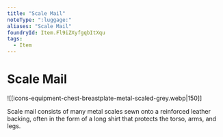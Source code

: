 ```yaml
---
title: "Scale Mail"
noteType: ":luggage:"
aliases: "Scale Mail"
foundryId: Item.Fl9iZXyfgqbItXqu
tags:
  - Item
---
```


# Scale Mail
![[icons-equipment-chest-breastplate-metal-scaled-grey.webp|150]]

Scale mail consists of many metal scales sewn onto a reinforced leather backing, often in the form of a long shirt that protects the torso, arms, and legs.
